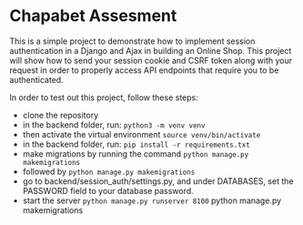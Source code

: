 # Chapabet Assesment
This is a simple project to demonstrate how to implement session authentication in a Django and Ajax in building an Online Shop. This project will show how to send your session cookie and CSRF token along with your request in order to properly access API endpoints that require you to be authenticated.

In order to test out this project, follow these steps:
- clone the repository
- in the backend folder, run: `python3 -m venv venv`
- then activate the virtual environment `source venv/bin/activate`
- in the backend folder, run: `pip install -r requirements.txt`
- make migrations by running the command `python manage.py makemigrations`
- followed by `python manage.py makemigrations`
- go to backend/session_auth/settings.py, and under DATABASES, set the PASSWORD field to your database password.
- start the server `python manage.py runserver 8100`
python manage.py makemigrations